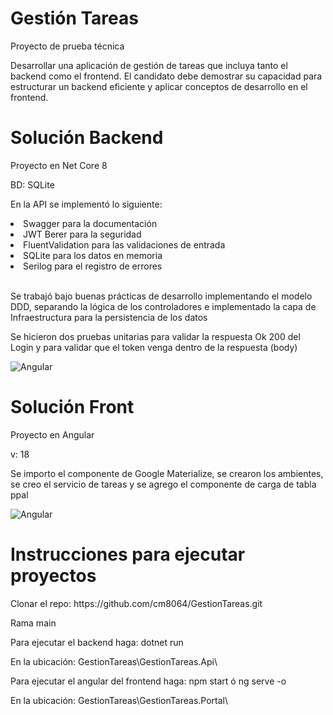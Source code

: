 <h1>Gestión Tareas</h1>
<p>Proyecto de prueba técnica</p>
<p>Desarrollar una aplicación de gestión de tareas que incluya tanto el backend como el frontend. El candidato debe demostrar su capacidad para estructurar un backend eficiente y aplicar conceptos de desarrollo en el frontend.</p>

# Solución Backend

 <p>Proyecto en Net Core 8</p>
 <p>BD: SQLite</p>

<p>En la API se implementó lo siguiente:</p> 

 <li>Swagger para la documentación</li>
 <li>JWT Berer para la seguridad </li>
 <li>FluentValidation para las validaciones de entrada </li>
 <li>SQLite para los datos en memoria </li>
 <li>Serilog para el registro de errores</li>
 <br>
<p>Se trabajó bajo buenas prácticas de desarrollo implementando el modelo DDD, separando la lógica de los controladores e implementado la capa de Infraestructura para la persistencia de los datos</p>
<p>Se hicieron dos pruebas unitarias para validar la respuesta Ok 200 del Login y para validar que el token venga dentro de la respuesta (body)</p>

 ![Angular](https://img.shields.io/badge/-dotnet-333333?style=flat&logo=dotnet)

# Solución Front
 <p>Proyecto en Angular </p> 
 <p>v: 18</p>
 <p>Se importo el componente de Google Materialize, se crearon los ambientes, se creo el servicio de tareas y se agrego el componente de carga de tabla ppal</p>
 
 ![Angular](https://img.shields.io/badge/-Angular-333333?style=flat&logo=angular)

# Instrucciones para ejecutar proyectos
 <p>Clonar el repo:  https://github.com/cm8064/GestionTareas.git </p>
 <p>Rama main</p>
 <p>Para ejecutar el backend haga: dotnet run</p>
 <p>En la ubicación: GestionTareas\GestionTareas.Api\</p>
 
 <p>Para ejecutar el angular del frontend haga: npm start ó ng serve -o</p>
 <p>En la ubicación: GestionTareas\GestionTareas.Portal\</p>
